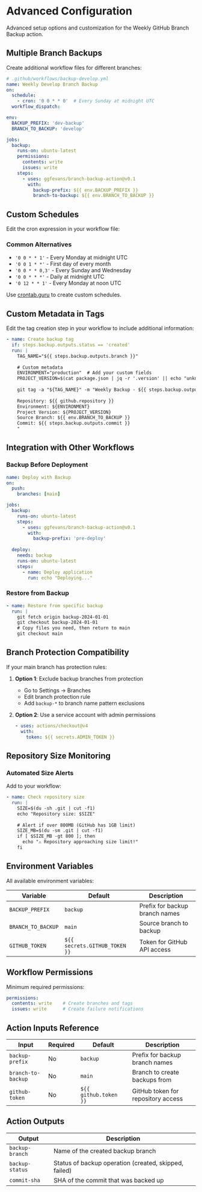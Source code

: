 # Advanced Configuration

Advanced setup options and customization for the Weekly GitHub Branch Backup action.

## Multiple Branch Backups

Create additional workflow files for different branches:

```yaml
# .github/workflows/backup-develop.yml
name: Weekly Develop Branch Backup
on:
  schedule:
    - cron: '0 0 * * 0'  # Every Sunday at midnight UTC
  workflow_dispatch:

env:
  BACKUP_PREFIX: 'dev-backup'
  BRANCH_TO_BACKUP: 'develop'

jobs:
  backup:
    runs-on: ubuntu-latest
    permissions:
      contents: write
      issues: write
    steps:
      - uses: ggfevans/branch-backup-action@v0.1
        with:
          backup-prefix: ${{ env.BACKUP_PREFIX }}
          branch-to-backup: ${{ env.BRANCH_TO_BACKUP }}
```

## Custom Schedules

Edit the cron expression in your workflow file:

### Common Alternatives
- `'0 0 * * 1'` - Every Monday at midnight UTC
- `'0 0 1 * *'` - First day of every month
- `'0 0 * * 0,3'` - Every Sunday and Wednesday
- `'0 0 * * *'` - Daily at midnight UTC
- `'0 12 * * 1'` - Every Monday at noon UTC

Use [crontab.guru](https://crontab.guru/) to create custom schedules.

## Custom Metadata in Tags

Edit the tag creation step in your workflow to include additional information:

```yaml
- name: Create backup tag
  if: steps.backup.outputs.status == 'created'
  run: |
    TAG_NAME="${{ steps.backup.outputs.branch }}"
    
    # Custom metadata
    ENVIRONMENT="production"  # Add your custom fields
    PROJECT_VERSION=$(cat package.json | jq -r '.version' || echo "unknown")
    
    git tag -a "${TAG_NAME}" -m "Weekly Backup - ${{ steps.backup.outputs.date }}
    
    Repository: ${{ github.repository }}
    Environment: ${ENVIRONMENT}
    Project Version: ${PROJECT_VERSION}
    Source Branch: ${{ env.BRANCH_TO_BACKUP }}
    Commit: ${{ steps.backup.outputs.commit }}
    "
```

## Integration with Other Workflows

### Backup Before Deployment
```yaml
name: Deploy with Backup
on:
  push:
    branches: [main]

jobs:
  backup:
    runs-on: ubuntu-latest
    steps:
      - uses: ggfevans/branch-backup-action@v0.1
        with:
          backup-prefix: 'pre-deploy'
          
  deploy:
    needs: backup
    runs-on: ubuntu-latest
    steps:
      - name: Deploy application
        run: echo "Deploying..."
```

### Restore from Backup
```yaml
- name: Restore from specific backup
  run: |
    git fetch origin backup-2024-01-01
    git checkout backup-2024-01-01
    # Copy files you need, then return to main
    git checkout main
```

## Branch Protection Compatibility

If your main branch has protection rules:

1. **Option 1**: Exclude backup branches from protection
   - Go to Settings → Branches
   - Edit branch protection rule
   - Add `backup-*` to branch name pattern exclusions

2. **Option 2**: Use a service account with admin permissions
   ```yaml
   - uses: actions/checkout@v4
     with:
       token: ${{ secrets.ADMIN_TOKEN }}
   ```

## Repository Size Monitoring

### Automated Size Alerts
Add to your workflow:

```yaml
- name: Check repository size
  run: |
    SIZE=$(du -sh .git | cut -f1)
    echo "Repository size: $SIZE"
    
    # Alert if over 800MB (GitHub has 1GB limit)
    SIZE_MB=$(du -sm .git | cut -f1)
    if [ $SIZE_MB -gt 800 ]; then
      echo "⚠️ Repository approaching size limit!"
    fi
```

## Environment Variables

All available environment variables:

| Variable | Default | Description |
|----------|---------|-------------|
| `BACKUP_PREFIX` | `backup` | Prefix for backup branch names |
| `BRANCH_TO_BACKUP` | `main` | Source branch to backup |
| `GITHUB_TOKEN` | `${{ secrets.GITHUB_TOKEN }}` | Token for GitHub API access |

## Workflow Permissions

Minimum required permissions:
```yaml
permissions:
  contents: write    # Create branches and tags
  issues: write      # Create failure notifications
```

## Action Inputs Reference

| Input | Required | Default | Description |
|-------|----------|---------|-------------|
| `backup-prefix` | No | `backup` | Prefix for backup branch names |
| `branch-to-backup` | No | `main` | Branch to create backups from |
| `github-token` | No | `${{ github.token }}` | GitHub token for repository access |

## Action Outputs

| Output | Description |
|--------|-------------|
| `backup-branch` | Name of the created backup branch |
| `backup-status` | Status of backup operation (created, skipped, failed) |
| `commit-sha` | SHA of the commit that was backed up |